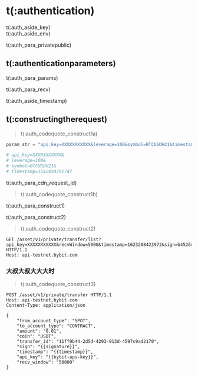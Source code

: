 # t(:authentication)
<aside class="notice">
t(:auth_aside_key)
</aside>

<aside class="notice">
t(:auth_aside_env)
</aside>

t(:auth_para_privatepublic)

## t(:authenticationparameters)

t(:auth_para_params)

t(:auth_para_recv)

<aside class="warning">
t(:auth_aside_timestamp)
</aside>

## t(:constructingtherequest)
> t(:auth_codequote_construct1a)

```python
param_str = "api_key=XXXXXXXXXXX&leverage=100&symbol=BTCUSDH21&timestamp=1542434791747"

# api_key=XXXXXXXXXXX&
# leverage=100&
# symbol=BTCUSDH21&
# timestamp=1542434791747
```

<aside class="notice">
t(:auth_para_cdn_request_id)
</aside>

> t(:auth_codequote_construct1b)

t(:auth_para_construct1)
<div></div>

t(:auth_para_construct2)
> t(:auth_codequote_construct2)

```http
GET /asset/v1/private/transfer/list?api_key=XXXXXXXXXXX&recvWindow=5000&timestamp=1623208423972&sign=b452640c21a2c9eaec30d24a9bce1a9660d1fb9d07ccc0d623a2a4fca0940095 HTTP/1.1
Host: api-testnet.bybit.com
```
### 大叔大叔大大大时
> t(:auth_codequote_construct3)

```http
POST /asset/v1/private/transfer HTTP/1.1
Host: api-testnet.bybit.com
Content-Type: application/json

{
    "from_account_type": "SPOT",
    "to_account_type": "CONTRACT",
    "amount": "0.01",
    "coin": "USDT",
    "transfer_id": "11ff9b44-2d5d-4293-913d-4597c9ad2170",
    "sign": "{{signature}}",
    "timestamp": "{{timestamp}}",
    "api_key": "{{bybit-api-key}}",
    "recv_window": "50000"
}
